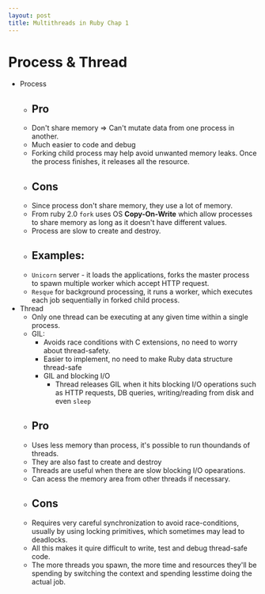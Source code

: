 ```yaml
---
layout: post
title: Multithreads in Ruby Chap 1
---
```

# Process & Thread
- Process
  - ## Pro
  - Don't share memory => Can't mutate data from one process in another.
  - Much easier to code and debug
  - Forking child process may help avoid unwanted memory leaks. Once the process finishes, it releases all the resource.
  - ## Cons
  - Since process don't share memory, they use a lot of memory.
  - From ruby 2.0  `fork` uses OS **Copy-On-Write** which allow processes to share memory as long as it doesn't have different values.
  - Process are slow to create and destroy.
  - ## Examples:
  - `Unicorn` server - it loads the applications, forks the master process to spawn multiple worker which accept HTTP request.
  - `Resque` for background processing, it runs a worker, which executes each job sequentially in forked child process.
- Thread
  - Only one thread can be executing at any given time within a single process.
  - GIL:
    - Avoids race conditions with C extensions, no need to worry about thread-safety.
    - Easier to implement, no need to make Ruby data structure thread-safe
    - GIL and blocking I/O
      - Thread releases GIL when it hits blocking I/O operations such as HTTP requests, DB queries, writing/reading from disk and even `sleep`
  - ## Pro
  - Uses less memory than process, it's possible to run thoundands of threads. 
  - They are also fast to create and destroy
  - Threads are useful when there are slow blocking I/O opearations.
  - Can acess the memory area from other threads if necessary.
  - ## Cons
  - Requires very careful synchronization to avoid race-conditions, usually by using locking primitives, which sometimes may lead to deadlocks.
  - All this makes it quire difficult to write, test and debug thread-safe code.
  - The more threads you spawn, the more time and resources they'll be spending by switching the context and spending lesstime doing the actual job.



